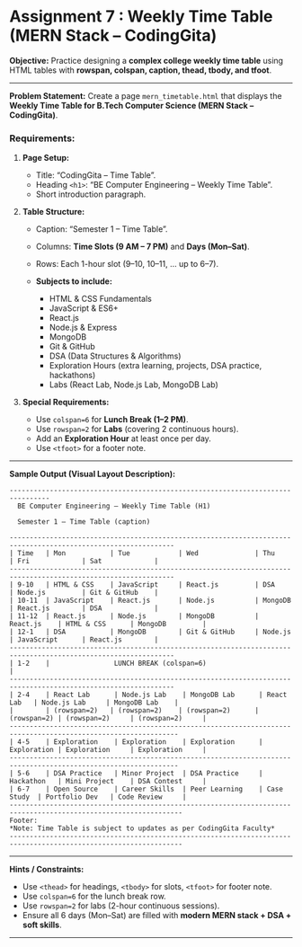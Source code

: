 # Assignment 7 : **Weekly Time Table (MERN Stack – CodingGita)**

**Objective:**
Practice designing a **complex college weekly time table** using HTML tables with **rowspan, colspan, caption, thead, tbody, and tfoot**.

---

**Problem Statement:**
Create a page `mern_timetable.html` that displays the **Weekly Time Table for B.Tech Computer Science (MERN Stack – CodingGita)**.

### Requirements:

1. **Page Setup:**

   * Title: “CodingGita – Time Table”.
   * Heading `<h1>`: “BE Computer Engineering – Weekly Time Table”.
   * Short introduction paragraph.

2. **Table Structure:**

   * Caption: “Semester 1 – Time Table”.
   * Columns: **Time Slots (9 AM – 7 PM)** and **Days (Mon–Sat)**.
   * Rows: Each 1-hour slot (9–10, 10–11, … up to 6–7).
   * **Subjects to include:**

     * HTML & CSS Fundamentals
     * JavaScript & ES6+
     * React.js
     * Node.js & Express
     * MongoDB
     * Git & GitHub
     * DSA (Data Structures & Algorithms)
     * Exploration Hours (extra learning, projects, DSA practice, hackathons)
     * Labs (React Lab, Node.js Lab, MongoDB Lab)

3. **Special Requirements:**

   * Use `colspan=6` for **Lunch Break (1–2 PM)**.
   * Use `rowspan=2` for **Labs** (covering 2 continuous hours).
   * Add an **Exploration Hour** at least once per day.
   * Use `<tfoot>` for a footer note.

---

**Sample Output (Visual Layout Description):**

```
--------------------------------------------------------------------------------
  BE Computer Engineering – Weekly Time Table (H1)

  Semester 1 – Time Table (caption)

---------------------------------------------------------------------------------------------------------------
| Time   | Mon           | Tue            | Wed              | Thu         | Fri             | Sat             |
---------------------------------------------------------------------------------------------------------------
| 9-10   | HTML & CSS    | JavaScript     | React.js         | DSA         | Node.js         | Git & GitHub    |
| 10-11  | JavaScript    | React.js       | Node.js          | MongoDB     | React.js        | DSA             |
| 11-12  | React.js      | Node.js        | MongoDB          | React.js    | HTML & CSS      | MongoDB         |
| 12-1   | DSA           | MongoDB        | Git & GitHub     | Node.js     | JavaScript      | React.js        |
---------------------------------------------------------------------------------------------------------------
| 1-2    |                LUNCH BREAK (colspan=6)                             |
---------------------------------------------------------------------------------------------------------------
| 2-4    | React Lab      | Node.js Lab    | MongoDB Lab      | React Lab   | Node.js Lab     | MongoDB Lab    |
|        | (rowspan=2)   | (rowspan=2)    | (rowspan=2)      | (rowspan=2) | (rowspan=2)     | (rowspan=2)     |
----------------------------------------------------------------------------------------------------------------
| 4-5    | Exploration    | Exploration    | Exploration      | Exploration | Exploration     | Exploration     |
----------------------------------------------------------------------------------------------------------------
| 5-6    | DSA Practice   | Minor Project  | DSA Practice     | Hackathon   | Mini Project    | DSA Contest     |
| 6-7    | Open Source    | Career Skills  | Peer Learning    | Case Study  | Portfolio Dev   | Code Review     |
-----------------------------------------------------------------------------------------------------------------
Footer:
*Note: Time Table is subject to updates as per CodingGita Faculty*
-----------------------------------------------------------------------------------------------------------------
```

---

**Hints / Constraints:**

* Use `<thead>` for headings, `<tbody>` for slots, `<tfoot>` for footer note.
* Use `colspan=6` for the lunch break row.
* Use `rowspan=2` for labs (2-hour continuous sessions).
* Ensure all 6 days (Mon–Sat) are filled with **modern MERN stack + DSA + soft skills**.

---
